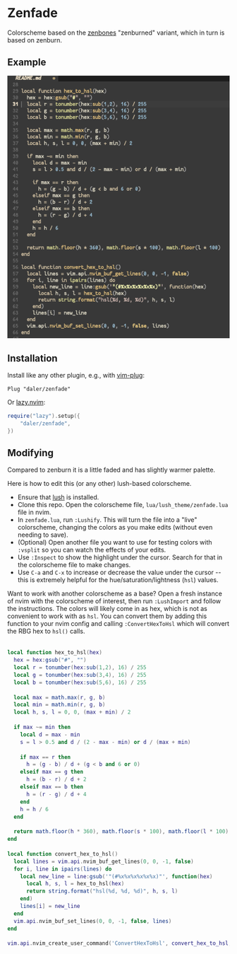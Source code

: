 # Zenfade

Colorscheme based on the [zenbones](https://github.com/zenbones-theme/zenbones.nvim) "zenburned" variant, which in turn is based on zenburn.

## Example

![colorscheme](screenshot.png)

## Installation


Install like any other plugin, e.g., with [vim-plug](https://github.com/junegunn/vim-plug):

```vim
Plug "daler/zenfade"
```

Or [lazy.nvim](https://github.com/folke/lazy.nvim):

```lua
require("lazy").setup({
    "daler/zenfade",
})
```
## Modifying

Compared to zenburn it is a little faded and has slightly warmer palette.

Here is how to edit this (or any other) lush-based colorscheme.

- Ensure that [lush](https://github.com/rktjmp/lush.nvim/tree/main) is installed.
- Clone this repo. Open the colorscheme file, `lua/lush_theme/zenfade.lua` file in nvim.
- In `zenfade.lua`, run `:Lushify`. This will turn the file into a "live" colorscheme, changing the colors as you make edits (without even needing to save).
- (Optional) Open another file you want to use for testing colors with `:vsplit` so you can watch the effects of your edits.
- Use `:Inspect` to show the highlight under the cursor. Search for that in the colorscheme file to make changes.
- Use `C-a` and `C-x` to increase or decrease the value under the cursor -- this is extremely helpful for the hue/saturation/lightness (`hsl`) values.

Want to work with another colorscheme as a base? Open a fresh instance of nvim
with the colorscheme of interest, then run `:LushImport` and follow the
instructions. The colors will likely come in as hex, which is not as convenient
to work with as `hsl`. You can convert them by adding this function to your
nvim config and calling `:ConvertHexToHsl` which will convert the RBG hex to
`hsl()` calls.

```lua

local function hex_to_hsl(hex)
  hex = hex:gsub("#", "")
  local r = tonumber(hex:sub(1,2), 16) / 255
  local g = tonumber(hex:sub(3,4), 16) / 255
  local b = tonumber(hex:sub(5,6), 16) / 255

  local max = math.max(r, g, b)
  local min = math.min(r, g, b)
  local h, s, l = 0, 0, (max + min) / 2

  if max ~= min then
    local d = max - min
    s = l > 0.5 and d / (2 - max - min) or d / (max + min)

    if max == r then
      h = (g - b) / d + (g < b and 6 or 0)
    elseif max == g then
      h = (b - r) / d + 2
    elseif max == b then
      h = (r - g) / d + 4
    end
    h = h / 6
  end

  return math.floor(h * 360), math.floor(s * 100), math.floor(l * 100)
end

local function convert_hex_to_hsl()
  local lines = vim.api.nvim_buf_get_lines(0, 0, -1, false)
  for i, line in ipairs(lines) do
    local new_line = line:gsub('"(#%x%x%x%x%x%x)"', function(hex)
      local h, s, l = hex_to_hsl(hex)
      return string.format("hsl(%d, %d, %d)", h, s, l)
    end)
    lines[i] = new_line
  end
  vim.api.nvim_buf_set_lines(0, 0, -1, false, lines)
end

vim.api.nvim_create_user_command('ConvertHexToHsl', convert_hex_to_hsl, {})
```
